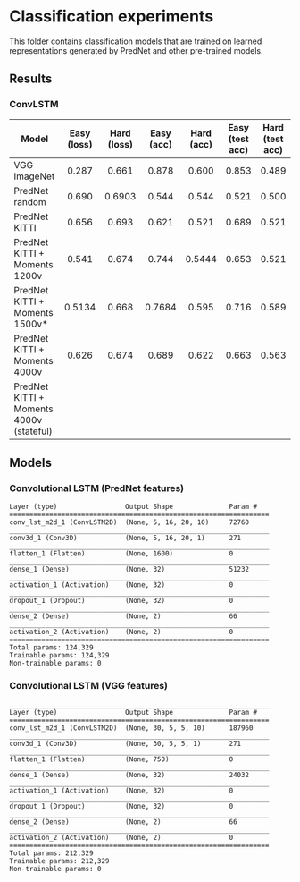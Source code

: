 # Classification experiments

This folder contains classification models that are trained on learned representations generated by PredNet and other pre-trained models.

## Results

### ConvLSTM

| Model  | Easy (loss) | Hard (loss) | Easy (acc) | Hard (acc) | Easy (test acc) | Hard (test acc) |
| ------------- | :--: | :--: | :--: | :--: | :--: | :--: |
| VGG ImageNet | 0.287 | 0.661 | 0.878 | 0.600 | 0.853 | 0.489 |
| PredNet random | 0.690 | 0.6903 | 0.544 | 0.544 | 0.521 | 0.500 |
| PredNet KITTI | 0.656 | 0.693 | 0.621 | 0.521 | 0.689 | 0.521 |
| PredNet KITTI + Moments 1200v | 0.541 | 0.674 | 0.744 | 0.5444 | 0.653 | 0.521 |
| PredNet KITTI + Moments 1500v* | 0.5134 | 0.668 | 0.7684 | 0.595 | 0.716 | 0.589 |
| PredNet KITTI + Moments 4000v | 0.626 | 0.674 | 0.689 | 0.622 | 0.663 | 0.563 |
| PredNet KITTI + Moments 4000v (stateful) |  |  |  |  |  |  |


## Models


### Convolutional LSTM (PredNet features)
```
Layer (type)                 Output Shape              Param #   
=================================================================
conv_lst_m2d_1 (ConvLSTM2D)  (None, 5, 16, 20, 10)     72760     
_________________________________________________________________
conv3d_1 (Conv3D)            (None, 5, 16, 20, 1)      271       
_________________________________________________________________
flatten_1 (Flatten)          (None, 1600)              0         
_________________________________________________________________
dense_1 (Dense)              (None, 32)                51232     
_________________________________________________________________
activation_1 (Activation)    (None, 32)                0         
_________________________________________________________________
dropout_1 (Dropout)          (None, 32)                0         
_________________________________________________________________
dense_2 (Dense)              (None, 2)                 66        
_________________________________________________________________
activation_2 (Activation)    (None, 2)                 0         
=================================================================
Total params: 124,329
Trainable params: 124,329
Non-trainable params: 0
```

### Convolutional LSTM (VGG features)

```
_________________________________________________________________
Layer (type)                 Output Shape              Param #   
=================================================================
conv_lst_m2d_1 (ConvLSTM2D)  (None, 30, 5, 5, 10)      187960    
_________________________________________________________________
conv3d_1 (Conv3D)            (None, 30, 5, 5, 1)       271       
_________________________________________________________________
flatten_1 (Flatten)          (None, 750)               0         
_________________________________________________________________
dense_1 (Dense)              (None, 32)                24032     
_________________________________________________________________
activation_1 (Activation)    (None, 32)                0         
_________________________________________________________________
dropout_1 (Dropout)          (None, 32)                0         
_________________________________________________________________
dense_2 (Dense)              (None, 2)                 66        
_________________________________________________________________
activation_2 (Activation)    (None, 2)                 0         
=================================================================
Total params: 212,329
Trainable params: 212,329
Non-trainable params: 0
```
